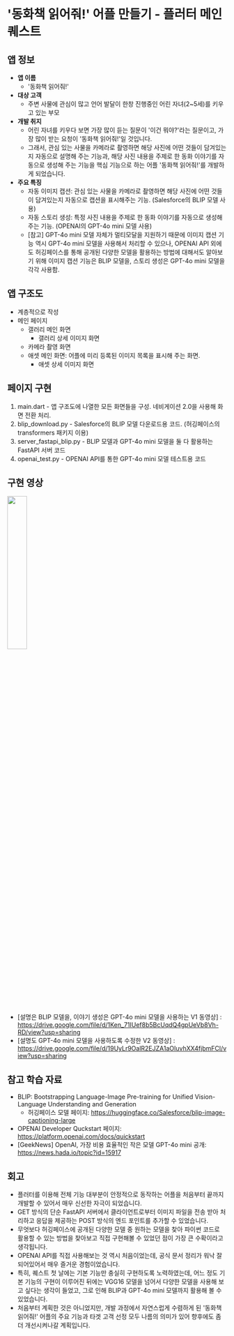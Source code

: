 # '동화책 읽어줘!' 어플 만들기 - 플러터 메인 퀘스트

## 앱 정보
- **앱 이름**
  - '동화책 읽어줘!'
- **대상 고객**
  - 주변 사물에 관심이 많고 언어 발달이 한창 진행중인 어린 자녀(2~5세)를 키우고 있는 부모
- **개발 취지**
  - 어린 자녀를 키우다 보면 가장 많이 듣는 질문이 '이건 뭐야?'라는 질문이고, 가장 많이 받는 요청이 '동화책 읽어줘!'일 것입니다.
  - 그래서, 관심 있는 사물을 카메라로 촬영하면 해당 사진에 어떤 것들이 담겨있는지 자동으로 설명해 주는 기능과, 해당 사진 내용을 주제로 한 동화 이야기를 자동으로 생성해 주는 기능을 핵심 기능으로 하는 어플 '동화책 읽어줘!'를 개발하게 되었습니다.
- **주요 특징**
  - 자동 이미지 캡션: 관심 있는 사물을 카메라로 촬영하면 해당 사진에 어떤 것들이 담겨있는지 자동으로 캡션을 표시해주는 기능. (Salesforce의 BLIP 모델 사용)
  - 자동 스토리 생성: 특정 사진 내용을 주제로 한 동화 이야기를 자동으로 생성해 주는 기능. (OPENAI의 GPT-4o mini 모델 사용)
  - [참고] GPT-4o mini 모델 자체가 멀티모달을 지원하기 때문에 이미지 캡션 기능 역시 GPT-4o mini 모델을 사용해서 처리할 수 있으나, OPENAI API 외에도 허깅페이스를 통해 공개된 다양한 모델을 활용하는 방법에 대해서도 알아보기 위해 이미지 캡션 기능은 BLIP 모델을, 스토리 생성은 GPT-4o mini 모델을 각각 사용함. 

## 앱 구조도
- 계층적으로 작성
- 메인 페이지
  - 갤러리 메인 화면
    - 갤러리 상세 이미지 화면
  - 카메라 촬영 화면
  - 애셋 메인 화면: 어플에 미리 등록된 이미지 목록을 표시해 주는 화면. 
    - 애셋 상세 이미지 화면

## 페이지 구현
1. main.dart - 앱 구조도에 나열한 모든 화면들을 구성. 네비게이션 2.0을 사용해 화면 전환 처리.
2. blip_download.py - Salesforce의 BLIP 모델 다운로드용 코드. (허깅페이스의 transformers 패키지 이용)
3. server_fastapi_blip.py - BLIP 모델과 GPT-4o mini 모델을 둘 다 활용하는 FastAPI 서버 코드
4. openai_test.py - OPENAI API를 통한 GPT-4o mini 모델 테스트용 코드

## 구현 영상
<img src="https://github.com/freentour/AIFFEL_quest/blob/main/Main_quest/Flutter/flutter_mainquest.gif" width="30%" height="30%"><br>
- [설명은 BLIP 모델을, 이야기 생성은 GPT-4o mini 모델을 사용하는 V1 동영상] : <br>https://drive.google.com/file/d/1Ken_71IUef8b5BcUqdQ4gpUeVb8Vh-RD/view?usp=sharing
- [설명도 GPT-4o mini 모델을 사용하도록 수정한 V2 동영상] : <br>https://drive.google.com/file/d/19UyLr9OalR2EJZA1aOIuvhXX4fjbmFCl/view?usp=sharing

## 참고 학습 자료
- BLIP: Bootstrapping Language-Image Pre-training for Unified Vision-Language Understanding and Generation
  - 허깅페이스 모델 페이지: https://huggingface.co/Salesforce/blip-image-captioning-large
- OPENAI Developer Quckstart 페이지: https://platform.openai.com/docs/quickstart
- [GeekNews] OpenAI, 가장 비용 효율적인 작은 모델 GPT-4o mini 공개: https://news.hada.io/topic?id=15917

## 회고
- 플러터를 이용해 전체 기능 대부분이 안정적으로 동작하는 어플을 처음부터 끝까지 개발할 수 있어서 매우 신선한 자극이 되었습니다.
- GET 방식의 단순 FastAPI 서버에서 클라이언트로부터 이미지 파일을 전송 받아 처리하고 응답을 제공하는 POST 방식의 엔드 포인트를 추가할 수 있었습니다.
- 무엇보다 허깅페이스에 공개된 다양한 모델 중 원하는 모델을 찾아 파이썬 코드로 활용할 수 있는 방법을 찾아보고 직접 구현해볼 수 있었던 점이 가장 큰 수확이라고 생각됩니다.
- OPENAI API를 직접 사용해보는 것 역시 처음이었는데, 공식 문서 정리가 워낙 잘 되어있어서 매우 즐거운 경험이었습니다.
- 특히, 퀘스트 첫 날에는 기본 기능만 충실히 구현하도록 노력하였는데, 어느 정도 기본 기능의 구현이 이루어진 뒤에는 VGG16 모델을 넘어서 다양한 모델을 사용해 보고 싶다는 생각이 들었고, 그로 인해 BLIP과 GPT-4o mini 모델까지 활용해 볼 수 있었습니다.
- 처음부터 계획한 것은 아니었지만, 개발 과정에서 자연스럽게 수렴하게 된 '동화책 읽어줘!' 어플의 주요 기능과 타겟 고객 선정 모두 나름의 의미가 있어 향후에도 좀 더 개선시켜나갈 계획입니다. 
